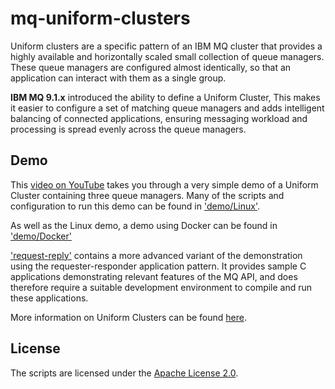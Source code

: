 # mq-uniform-clusters

Uniform clusters are a specific pattern of an IBM MQ cluster that provides a highly available and horizontally scaled small collection of queue managers. These queue managers are configured almost identically, so that an application can interact with them as a single group.

**IBM MQ 9.1.x** introduced the ability to define a Uniform Cluster, This makes it easier to configure a set of matching queue managers and adds intelligent balancing of connected applications, ensuring messaging workload and processing is spread evenly across the queue managers.

## Demo

This [video on YouTube](https://www.youtube.com/watch?v=LWELgaEDGs0) takes you through a very simple demo of a Uniform Cluster containing three queue managers. Many of the scripts and configuration to run this demo can be found in ['demo/Linux'](demo/Linux).

As well as the Linux demo, a demo using Docker can be found in ['demo/Docker'](demo/Docker)

['request-reply'](request-reply) contains a more advanced variant of the demonstration using the requester-responder application pattern.  It provides sample C applications demonstrating relevant features of the MQ API, and does therefore require a suitable development environment to compile and run these applications.

More information on Uniform Clusters can be found [here](https://www.ibm.com/support/knowledgecenter/SSFKSJ_9.1.0/com.ibm.mq.pla.doc/q132720_.htm).

## License

The scripts are licensed under the [Apache License 2.0](http://www.apache.org/licenses/LICENSE-2.0.html).
